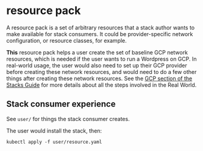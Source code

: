 # resource pack

A resource pack is a set of arbitrary resources that a stack author
wants to make available for stack consumers. It could be
provider-specific network configuration, or resource classes, for
example.

**This** resource pack helps a user create the set of baseline GCP
network resources, which is needed if the user wants to run a Wordpress
on GCP. In real-world usage, the user would also need to set up their
GCP provider before creating these network resources, and would need to
do a few other things after creating these network resources. See the
[GCP section of the Stacks
Guide](https://crossplaneio.github.io/docs/v0.3/stacks-guide-gcp.html)
for more details about all the steps involved in the Real World.

## Stack consumer experience

See `user/` for things the stack consumer creates.

The user would install the stack, then:

```
kubectl apply -f user/resource.yaml
```
